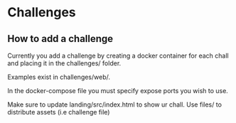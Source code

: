 # Challenges

## How to add a challenge

Currently you add a challenge by creating a docker container for each chall and placing it in the challenges/ folder.


Examples exist in challenges/web/.


In the docker-compose file you must specify expose ports you wish to use.


Make sure to update landing/src/index.html to show ur chall. Use files/ to distribute assets (i.e challenge file)
